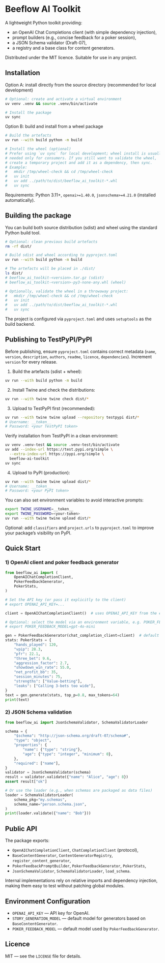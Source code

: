 # Beeflow AI Toolkit

A lightweight Python toolkit providing:
- an OpenAI Chat Completions client (with simple dependency injection),
- prompt builders (e.g., concise feedback for a poker session),
- a JSON Schema validator (Draft-07),
- a registry and a base class for content generators.

Distributed under the MIT licence. Suitable for use in any project.

## Installation

Option A: install directly from the source directory (recommended for local development)

```bash
# Optional: create and activate a virtual environment
uv venv .venv && source .venv/bin/activate

# Install the package
uv sync
```

Option B: build and install from a wheel package

```bash
# Build the artefacts
uv run --with build python -m build

# Install the wheel (optional)
# Prefer using `uv sync` for local development; wheel install is usually
# needed only for consumers. If you still want to validate the wheel,
# create a temporary project and add it as a dependency, then sync.
# Example:
#   mkdir /tmp/wheel-check && cd /tmp/wheel-check
#   uv init
#   uv add ../path/to/dist/beeflow_ai_toolkit-*.whl
#   uv sync
```

Requirements: Python 3.11+, `openai>=1.40.0`, `jsonschema>=4.21.0` (installed automatically).

## Building the package

You can build both source distribution (sdist) and wheel using the standard Python build tool.

```bash
# Optional: clean previous build artefacts
rm -rf dist/

# Build sdist and wheel according to pyproject.toml
uv run --with build python -m build

# The artefacts will be placed in ./dist/
ls dist/
# beeflow_ai_toolkit-<version>.tar.gz (sdist)
# beeflow_ai_toolkit-<version>-py3-none-any.whl (wheel)

# Optionally, validate the wheel in a throwaway project:
#   mkdir /tmp/wheel-check && cd /tmp/wheel-check
#   uv init
#   uv add ../path/to/dist/beeflow_ai_toolkit-*.whl
#   uv sync
```

The project is configured via `pyproject.toml` and uses `setuptools` as the build backend.

## Publishing to TestPyPI/PyPI

Before publishing, ensure `pyproject.toml` contains correct metadata (`name`, `version`, `description`, `authors`, `readme`, `licence`, `dependencies`). Increment `version` for every release.

1) Build the artefacts (sdist + wheel):

```bash
uv run --with build python -m build
```

2) Install Twine and check the distributions:

```bash
uv run --with twine twine check dist/*
```

3) Upload to TestPyPI first (recommended):

```bash
uv run --with twine twine upload --repository testpypi dist/*
# Username: __token__
# Password: <your TestPyPI token>
```

Verify installation from TestPyPI in a clean environment:

```bash
uv venv .venv-test && source .venv-test/bin/activate
uv add --index-url https://test.pypi.org/simple \
  --extra-index-url https://pypi.org/simple \
  beeflow-ai-toolkit
uv sync
```

4) Upload to PyPI (production):

```bash
uv run --with twine twine upload dist/*
# Username: __token__
# Password: <your PyPI token>
```

You can also set environment variables to avoid interactive prompts:

```bash
export TWINE_USERNAME=__token__
export TWINE_PASSWORD=<your-token>
uv run --with twine twine upload dist/*
```

Optional: add `classifiers` and `project.urls` to `pyproject.toml` to improve your package’s visibility on PyPI.

## Quick Start

### 1) OpenAI client and poker feedback generator

```python
from beeflow_ai import (
    OpenAIChatCompletionClient,
    PokerFeedbackGenerator,
    PokerStats,
)

# Set the API key (or pass it explicitly to the client)
# export OPENAI_API_KEY=...

client = OpenAIChatCompletionClient()  # uses OPENAI_API_KEY from the environment

# Optional: select the model via an environment variable, e.g. POKER_FEEDBACK_MODEL
# export POKER_FEEDBACK_MODEL=gpt-4o-mini

gen = PokerFeedbackGenerator(chat_completion_client=client)  # default model from env or 'gpt-5'
stats: PokerStats = {
    "hands_played": 120,
    "vpip": 28.3,
    "pfr": 22.1,
    "three_bet": 9.6,
    "aggression_factor": 2.7,
    "showdown_win_rate": 55.0,
    "net_profit_bb": 35,
    "session_minutes": 75,
    "strengths": ["Value-betting"],
    "leaks": ["Calling 3-bets too wide"],
}
text = gen.generate(stats, top_p=0.8, max_tokens=64)
print(text)
```

### 2) JSON Schema validation

```python
from beeflow_ai import JsonSchemaValidator, SchemaValidatorLoader

schema = {
    "$schema": "http://json-schema.org/draft-07/schema#",
    "type": "object",
    "properties": {
        "name": {"type": "string"},
        "age": {"type": "integer", "minimum": 0},
    },
    "required": ["name"],
}
validator = JsonSchemaValidator(schema)
result = validator.validate({"name": "Alice", "age": 8})
assert result["ok"]

# Or use the loader (e.g., when schemas are packaged as data files)
loader = SchemaValidatorLoader(
    schema_pkg="my.schemas",
    schema_name="person.schema.json",
)
print(loader.validate({"name": "Bob"}))
```

## Public API

The package exports:
- `OpenAIChatCompletionClient`, `ChatCompletionClient` (protocol),
- `BaseContentGenerator`, `ContentGeneratorRegistry`, `register_content_generator`,
- `PokerFeedbackPromptBuilder`, `PokerFeedbackGenerator`, `PokerStats`,
- `JsonSchemaValidator`, `SchemaValidatorLoader`, `load_schema`.

Internal implementations rely on relative imports and dependency injection, making them easy
to test without patching global modules.

## Environment Configuration

- `OPENAI_API_KEY` — API key for OpenAI.
- `STORY_GENERATION_MODEL` — default model for generators based on `BaseContentGenerator`.
- `POKER_FEEDBACK_MODEL` — default model used by `PokerFeedbackGenerator`.

## Licence

MIT — see the `LICENSE` file for details.

